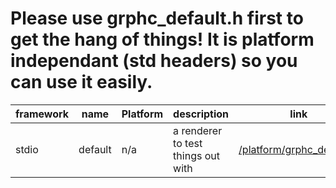 <h1> Please use grphc_default.h first to get the hang of things! It is platform independant (std headers) so you can use it easily. </h1>

<!-- if you have no framework or platform just put n/a -->

| framework | name | Platform | description | link |
| --------- | ---- | -------- | ----------- | ---- |
| stdio     | default | n/a | a renderer to test things out with | [/platform/grphc_default.h](https://github.com/wellsilver/graphics/blob/main/platform/grphc_default.h) |
